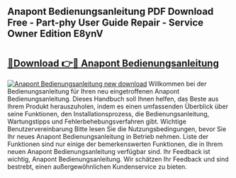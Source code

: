 ## Anapont Bedienungsanleitung PDF Download Free - Part-phy User Guide Repair - Service Owner Edition E8ynV

# <h2><a href="http://df5986g.blite.top/?on=Anapont+Bedienungsanleitung">🔗Download 👉🔴 Anapont Bedienungsanleitung</a></h2>

[![Anapont Bedienungsanleitung new download](https://i.imgur.com/lujVjoI.png)](http://df5986g.blite.top/?on=Anapont+Bedienungsanleitung)
Willkommen bei der Bedienungsanleitung für Ihren neu eingetroffenen Anapont Bedienungsanleitung. Dieses Handbuch soll Ihnen helfen, das Beste aus Ihrem Produkt herauszuholen, indem es einen umfassenden Überblick über seine Funktionen, den Installationsprozess, die Bedienungsanleitung, Wartungstipps und Fehlerbehebungsverfahren gibt. Wichtige Benutzervereinbarung Bitte lesen Sie die Nutzungsbedingungen, bevor Sie Ihr neues Anapont Bedienungsanleitung in Betrieb nehmen. Liste der Funktionen sind nur einige der bemerkenswerten Funktionen, die in Ihrem neuen Anapont Bedienungsanleitung verfügbar sind. Ihr Feedback ist wichtig, Anapont Bedienungsanleitung. Wir schätzen Ihr Feedback und sind bestrebt, einen außergewöhnlichen Kundenservice zu bieten.
